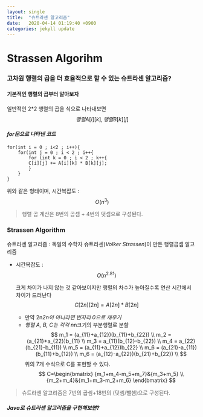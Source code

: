 ```yaml
---
layout: single
title:  "슈트라센 알고리즘"
date:   2020-04-14 01:19:40 +0900
categories: jekyll update
---
```


Strassen Algorihm
==============

### 고차원 행렬의 곱을 더 효율적으로 할 수 있는 **슈트라센 알고리즘?**

#### 기본적인 행렬의 곱부터 알아보자
일반적인 2*2 행렬의 곱을 식으로 나타내보면
$$
행렬 A[i][k], 행렬 B[k][j]
$$

#### *for문으로 나타낸 코드*
~~~~
for(int i = 0 ; i<2 ; i++){
	for(int j = 0 ; i < 2 ; i++{
		for (int k = 0 ; i < 2 ; k++{
		C[i][j] += A[i][k] * B[k][j];
		}
	}
}
~~~~
위와 같은 형태이며, 
시간복잡도 : 
$$
O(n^3) 
$$


> 행렬 곱 계산은 8번의 곱셈 + 4번의 덧셈으로 구성된다.

### Strassen Algorithm
슈트라센 알고리즘
:	독일의 수학자 슈트라센(*Volker Strassen*)이 만든 행렬곱셈 알고리즘
- 시간복잡도 : 
  $$
  O(n^{2.81})
  $$

  크게 차이가 나지 않는 것 같아보이지만 행렬의 차수가 높아질수록 연산 시간에서 차이가 드러난다
  $$
  C[2n][2n] = A[2n]*B[2n]
  $$

  - 만약 2n*2n이 아니라면 빈자리 0으로 채우기*
  - *행렬  A, B, C는 각각 n*n크기의 부분행렬로 분할
$$
m_1 = (a_{11}+a_{12})(b_{11}+b_{22}) \\
m_2 = (a_{21}+a_{22})b_{11} \\
m_3 = a_{11}(b_{12}-b_{22})  \\
m_4 = a_{22}(b_{21}-b_{11})  \\
m_5 = (a_{11}+a_{12})b_{22} \\
m_6 = (a_{21}-a_{11})(b_{11}+b_{12}) \\ 
m_6 = (a_{12}-a_{22})(b_{21}+b_{22}) \\
$$
 위의 7개 수식으로 C를 표현할 수 있다.
$$
C=\begin{bmatrix}
{m_1+m_4-m_5+m_7}&{m_3+m_5} \\
{m_2+m_4}&{m_1+m_3-m_2+m_6}
\end{bmatrix}
$$
> 슈트라센 알고리즘은 7번의 곱셈+18번의 (덧셈/뺄셈)으로 구성된다.



#### *Java로 슈트라센 알고리즘을 구현해보면?*

